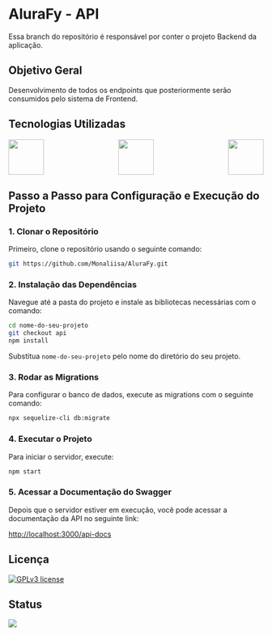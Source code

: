 # AluraFy - API
Essa branch do repositório é responsável por conter o projeto Backend da aplicação.

## Objetivo Geral 

Desenvolvimento de todos os endpoints que posteriormente serão consumidos pelo sistema de Frontend.



## Tecnologias Utilizadas
          
<div style="display: flex; flex-direction: row; justify-content: space-between;">
  <img src="https://cdn.jsdelivr.net/gh/devicons/devicon@latest/icons/nodejs/nodejs-plain-wordmark.svg" width="70" height="70"/>

  <img src="https://cdn.jsdelivr.net/gh/devicons/devicon@latest/icons/express/express-original-wordmark.svg" width="70" height="70"/>

  <img src="https://cdn.jsdelivr.net/gh/devicons/devicon@latest/icons/sequelize/sequelize-original-wordmark.svg" width="70" height="70"/>
</div>
          

## Passo a Passo para Configuração e Execução do Projeto

### 1. Clonar o Repositório

Primeiro, clone o repositório usando o seguinte comando:

```bash
git https://github.com/Monaliisa/AluraFy.git
```

### 2. Instalação das Dependências

Navegue até a pasta do projeto e instale as bibliotecas necessárias com o comando:

```bash
cd nome-do-seu-projeto
git checkout api
npm install
```

Substitua `nome-do-seu-projeto` pelo nome do diretório do seu projeto.

### 3. Rodar as Migrations

Para configurar o banco de dados, execute as migrations com o seguinte comando:

```bash
npx sequelize-cli db:migrate
```

### 4. Executar o Projeto

Para iniciar o servidor, execute:

```bash
npm start
```

### 5. Acessar a Documentação do Swagger

Depois que o servidor estiver em execução, você pode acessar a documentação da API no seguinte link:

[http://localhost:3000/api-docs](http://localhost:3000/api-docs)

## Licença
[![GPLv3 license](https://img.shields.io/badge/License-GPLv3-blue.svg)](http://perso.crans.org/besson/LICENSE.html)

## Status
<img src="https://img.shields.io/badge/Status-Em andamento-orange">


          
          
          
          
